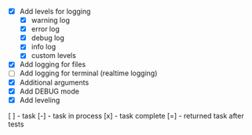 - [x] Add levels for logging
  - [x] warning log
  - [x] error log
  - [x] debug log
  - [x] info log
  - [x] custom levels
- [x] Add logging for files
- [ ] Add logging for terminal (realtime logging)
- [x] Additional arguments
- [x] Add DEBUG mode
- [x] Add leveling

[ ] - task
[-] - task in process
[x] - task complete
[=] - returned task after tests
